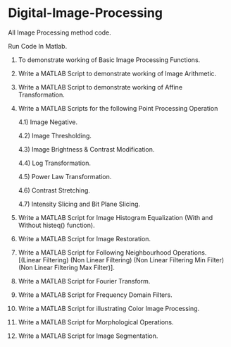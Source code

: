 # Digital-Image-Processing

All Image Processing method code.

Run Code In Matlab.

1. To demonstrate working of Basic Image Processing Functions.

2. Write a MATLAB Script to demonstrate working of Image Arithmetic. 

3. Write a MATLAB Script to demonstrate working of Affine Transformation.

4. Write a MATLAB Scripts for the following Point Processing Operation 

    4.1) Image Negative. 

    4.2) Image Thresholding. 
  
    4.3) Image Brightness & Contrast Modification. 
  
    4.4) Log Transformation. 
  
    4.5) Power Law Transformation. 
  
    4.6) Contrast Stretching. 
  
    4.7) Intensity Slicing and Bit Plane Slicing. 
  
5. Write a MATLAB Script for Image Histogram Equalization (With and Without histeq() function).

6. Write a MATLAB Script for Image Restoration.

7. Write a MATLAB Script for Following Neighbourhood Operations. [(Linear Filtering) (Non Linear Filtering) (Non Linear Filtering Min Filter) (Non Linear Filtering Max Filter)].

8. Write a MATLAB Script for Fourier Transform.

9. Write a MATLAB Script for Frequency Domain Filters.

10. Write a MATLAB Script for illustrating Color Image Processing.

11. Write a MATLAB Script for Morphological Operations.

12. Write a MATLAB Script for Image Segmentation.
